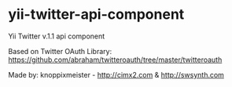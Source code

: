 yii-twitter-api-component
=========================

Yii Twitter v.1.1 api component

Based on Twitter OAuth Library: https://github.com/abraham/twitteroauth/tree/master/twitteroauth

Made by: knoppixmeister - http://cimx2.com & http://swsynth.com

